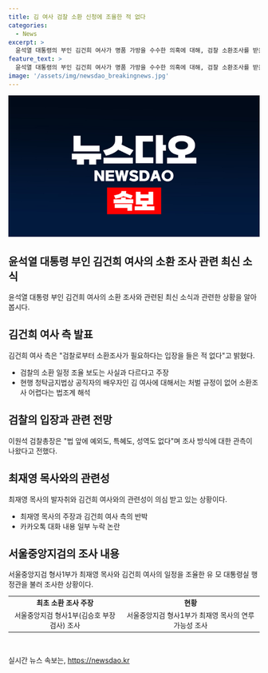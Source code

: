 ```yaml
---
title: 김 여사 검찰 소환 신청에 조율한 적 없다
categories:
  - News
excerpt: >
  윤석열 대통령의 부인 김건희 여사가 명품 가방을 수수한 의혹에 대해, 검찰 소환조사를 받을 필요가 없다고 밝히며 처벌 규정이 없는 상황과 대통령 영부인의 전례 등을 언급해 입장을 설명했다. 이에 대해 김 여사 측은 최재영 목사가 주장하는 내용들이 사실과 다르다고 주장하고, 최 목사가 검찰에 제출한 카카오톡 자료에 일부로 누락된 부분이 있다는 주장이 있다. 검찰은 해당 사건을 수사 중이며, 최 목사와 김 여사의 관련된 인물들을 소환조사하고 있다. (총 단어 수: 132)
feature_text: >
  윤석열 대통령의 부인 김건희 여사가 명품 가방을 수수한 의혹에 대해, 검찰 소환조사를 받을 필요가 없다고 밝히며 처벌 규정이 없는 상황과 대통령 영부인의 전례 등을 언급해 입장을 설명했다. 이에 대해 김 여사 측은 최재영 목사가 주장하는 내용들이 사실과 다르다고 주장하고, 최 목사가 검찰에 제출한 카카오톡 자료에 일부로 누락된 부분이 있다는 주장이 있다. 검찰은 해당 사건을 수사 중이며, 최 목사와 김 여사의 관련된 인물들을 소환조사하고 있다. (총 단어 수: 132)
image: '/assets/img/newsdao_breakingnews.jpg'
---
```


<p><img src="/assets/img/newsdao_breakingnews.jpg" alt="pcversion 속보" /></p>

<h2 data-ke-size="size26">윤석열 대통령 부인 김건희 여사의 소환 조사 관련 최신 소식</h2>

<p data-ke-size="size16">윤석열 대통령 부인 김건희 여사의 소환 조사와 관련된 최신 소식과 관련한 상황을 알아봅시다.</p>

<h2>김건희 여사 측 발표</h2>

<p data-ke-size="size16">김건희 여사 측은 "검찰로부터 소환조사가 필요하다는 입장을 들은 적 없다"고 밝혔다.</p>

<ul>
  <li>검찰의 소환 일정 조율 보도는 사실과 다르다고 주장</li>
  <li>현행 청탁금지법상 공직자의 배우자인 김 여사에 대해서는 처벌 규정이 없어 소환조사 어렵다는 법조계 해석</li>
</ul>

<h2>검찰의 입장과 관련 전망</h2>

<p data-ke-size="size16">이원석 검찰총장은 "법 앞에 예외도, 특혜도, 성역도 없다"며 조사 방식에 대한 관측이 나왔다고 전했다.</p>

<h2>최재영 목사와의 관련성</h2>

<p data-ke-size="size16">최재영 목사의 발자취와 김건희 여사와의 관련성이 의심 받고 있는 상황이다.</p>

<ul>
  <li>최재영 목사의 주장과 김건희 여사 측의 반박</li>
  <li>카카오톡 대화 내용 일부 누락 논란</li>
</ul>

<h2>서울중앙지검의 조사 내용</h2>

<p data-ke-size="size16">서울중앙지검 형사1부가 최재영 목사와 김건희 여사의 일정을 조율한 유 모 대통령실 행정관을 불러 조사한 상황이다.</p>

<table>
  <tr>
    <td style="text-align: center; height: 17px;"><b>최초 소환 조사 주장</b></td>
    <td style="text-align: center; height: 17px;"><b>현황</b></td>
  </tr>
  <tr>
    <td style="text-align: center; height: 17px;">서울중앙지검 형사1부(김승호 부장검사) 조사</td>
    <td style="text-align: center; height: 17px;">서울중앙지검 형사1부가 최재영 목사의 연루 가능성 조사</td>
  </tr>
</table>

<p data-ke-size="size16">&nbsp;</p>
실시간 뉴스 속보는, <a href="https://newsdao.kr" rel="dofollow">https://newsdao.kr</a>


